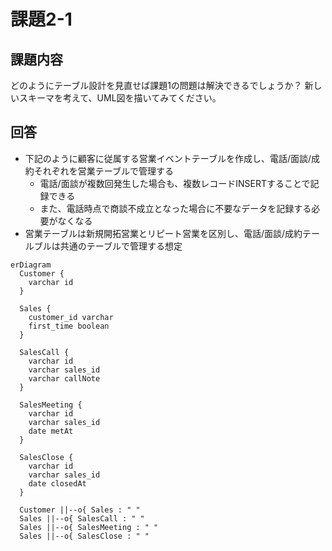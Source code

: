 # 課題2-1

## 課題内容

どのようにテーブル設計を見直せば課題1の問題は解決できるでしょうか？
新しいスキーマを考えて、UML図を描いてみてください。

## 回答

- 下記のように顧客に従属する営業イベントテーブルを作成し、電話/面談/成約それぞれを営業テーブルで管理する
  - 電話/面談が複数回発生した場合も、複数レコードINSERTすることで記録できる
  - また、電話時点で商談不成立となった場合に不要なデータを記録する必要がなくなる
- 営業テーブルは新規開拓営業とリピート営業を区別し、電話/面談/成約テールブルは共通のテーブルで管理する想定


```mermaid
erDiagram
  Customer {
    varchar id
  }

  Sales {
    customer_id varchar
    first_time boolean
  }

  SalesCall {
    varchar id
    varchar sales_id
    varchar callNote
  }

  SalesMeeting {
    varchar id
    varchar sales_id
    date metAt
  }

  SalesClose {
    varchar id
    varchar sales_id
    date closedAt
  }

  Customer ||--o{ Sales : " "
  Sales ||--o{ SalesCall : " "
  Sales ||--o{ SalesMeeting : " "
  Sales ||--o{ SalesClose : " "

```
